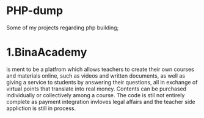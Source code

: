 # PHP-dump
Some of my projects regarding php building;
# 1.BinaAcademy
is ment to be a platfrom which allows teachers to create their own courses and materials online, such as videos and written documents, as well as giving a service to students by answering their questions, all in exchange of virtual points that translate into real money. Contents can be purchased individually or collectively among a course. The code is stil not entirely complete as payment integration invloves legal affairs and the teacher side appliction is still in process.

